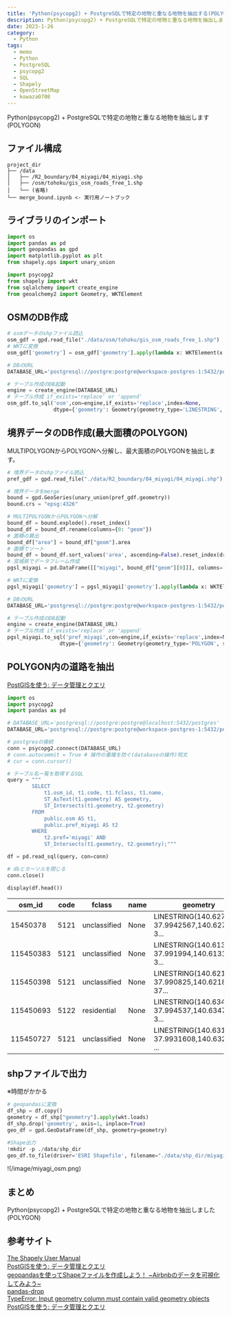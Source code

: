 ```yaml
---
title: 'Python(psycopg2) + PostgreSQLで特定の地物と重なる地物を抽出する(POLYGON)'
description: Python(psycopg2) + PostgreSQLで特定の地物と重なる地物を抽出します(POLYGON)
date: 2023-1-26
category: 
  - Python
tags:
  - memo
  - Python
  - PostgreSQL
  - psycopg2
  - SQL
  - Shapely
  - OpenStreetMap
  - kowaza0708
---
```

Python(psycopg2) + PostgreSQLで特定の地物と重なる地物を抽出します(POLYGON)


<!-- https://www.hamlet-engineer.com -->
<!-- !(/image/ChordDiagram.png) -->

<!-- more -->

<ClientOnly>
  <CallInArticleAdsense />
</ClientOnly>



## ファイル構成
```
project_dir
├── /data
│   ├── /R2_boundary/04_miyagi/04_miyagi.shp
│   ├── /osm/tohoku/gis_osm_roads_free_1.shp
│   └── (省略)
└── merge_bound.ipynb <- 実行用ノートブック
```

## ライブラリのインポート

```python
import os
import pandas as pd
import geopandas as gpd
import matplotlib.pyplot as plt
from shapely.ops import unary_union

import psycopg2
from shapely import wkt
from sqlalchemy import create_engine
from geoalchemy2 import Geometry, WKTElement
```


## OSMのDB作成

```python
# osmデータのshpファイル読込
osm_gdf = gpd.read_file("./data/osm/tohoku/gis_osm_roads_free_1.shp")
# WKTに変換
osm_gdf['geometry'] = osm_gdf['geometry'].apply(lambda x: WKTElement(x.wkt, srid=4326))

# DBのURL
DATABASE_URL='postgresql://postgre:postgre@workspace-postgres-1:5432/postgres'

# テーブル作成のDB起動
engine = create_engine(DATABASE_URL)
# テーブル作成 if_exists='replace' or 'append'
osm_gdf.to_sql('osm',con=engine,if_exists='replace',index=None,
               dtype={'geometry': Geometry(geometry_type='LINESTRING', srid= 4326)})
```

## 境界データのDB作成(最大面積のPOLYGON)
MULTIPOLYGONからPOLYGONへ分解し、最大面積のPOLYGONを抽出します。

```python
# 境界データのshpファイル読込
pref_gdf = gpd.read_file("./data/R2_boundary/04_miyagi/04_miyagi.shp")

# 境界データをmerge
bound = gpd.GeoSeries(unary_union(pref_gdf.geometry))
bound.crs = "epsg:4326"

# MULTIPOLYGONからPOLYGONへ分解
bound_df = bound.explode().reset_index()
bound_df = bound_df.rename(columns={0: "geom"})
# 面積の算出
bound_df["area"] = bound_df["geom"].area
# 面積でソート
bound_df = bound_df.sort_values('area', ascending=False).reset_index(drop=True)
# 宮城県でデータフレーム作成
pgsl_miyagi = pd.DataFrame([["miyagi", bound_df["geom"][0]]], columns=["pref", "geometry"])

# WKTに変換
pgsl_miyagi['geometry'] = pgsl_miyagi['geometry'].apply(lambda x: WKTElement(x.wkt, srid=4326))

# DBのURL
DATABASE_URL='postgresql://postgre:postgre@workspace-postgres-1:5432/postgres'

# テーブル作成のDB起動
engine = create_engine(DATABASE_URL)
# テーブル作成 if_exists='replace' or 'append'
pgsl_miyagi.to_sql('pref_miyagi',con=engine,if_exists='replace',index=None,
                 dtype={'geometry': Geometry(geometry_type='POLYGON', srid= 4326)})

```

## POLYGON内の道路を抽出
[PostGISを使う: データ管理とクエリ](http://postgres.cn/docs/postgis-2.3/using_postgis_dbmanagement.html#idp33886320)

```python
import os
import psycopg2
import pandas as pd

# DATABASE_URL='postgresql://postgre:postgre@localhost:5432/postgres'
DATABASE_URL='postgresql://postgre:postgre@workspace-postgres-1:5432/postgres'

# postgresの接続
conn = psycopg2.connect(DATABASE_URL)
# conn.autocommit = True # 操作の重複を防ぐ(databaseの操作)呪文
# cur = conn.cursor()

# テーブル名一覧を取得するSQL
query = """
        SELECT 
            t1.osm_id, t1.code, t1.fclass, t1.name, 
            ST_AsText(t1.geometry) AS geometry,
            ST_Intersects(t1.geometry, t2.geometry)
        FROM 
            public.osm AS t1,
            public.pref_miyagi AS t2
        WHERE 
            t2.pref='miyagi' AND 
            ST_Intersects(t1.geometry, t2.geometry);"""

df = pd.read_sql(query, con=conn)

# dbとカーソルを閉じる
conn.close()

display(df.head())
```

| osm_id | code | fclass | name | geometry | st_intersects |
| - | - | - | - | - | - |
| 15450378 | 5121 | unclassified | None | LINESTRING(140.6271628 37.9942567,140.627269 3... | True |
| 115450383 | 5121 | unclassified | None | LINESTRING(140.6130333 37.991994,140.6131692 3... | True |
| 115450398 | 5121 | unclassified | None | LINESTRING(140.621601 37.990825,140.6218304 37... | True |
| 115450693 | 5122 | residential | None | LINESTRING(140.6343659 37.994537,140.6347219 3... | True |
| 115450727 | 5121 | unclassified | None | LINESTRING(140.6315763 37.9931608,140.6327262 ... | True |

## shpファイルで出力
※時間がかかる

```python
# geopandasに変換
df_shp = df.copy()
geometry = df_shp["geometry"].apply(wkt.loads)
df_shp.drop('geometry', axis=1, inplace=True)
geo_df = gpd.GeoDataFrame(df_shp, geometry=geometry)

#Shape出力
!mkdir -p ./data/shp_dir
geo_df.to_file(driver='ESRI Shapefile', filename="./data/shp_dir/miyagi_osm.shp")
```

!(/image/miyagi_osm.png)


## まとめ
Python(psycopg2) + PostgreSQLで特定の地物と重なる地物を抽出しました(POLYGON)

## 参考サイト
[The Shapely User Manual](https://shapely.readthedocs.io/en/stable/manual.html)<br>
[PostGISを使う: データ管理とクエリ](http://postgres.cn/docs/postgis-2.3/using_postgis_dbmanagement.html#idp33886320)<br>
[geopandasを使ってShapeファイルを作成しよう！ ~Airbnbのデータを可視化してみよう~](https://www.gis-py.com/entry/geopandas_shape)<br>
[pandas-drop](https://note.nkmk.me/python-pandas-drop/)<br>
[TypeError: Input geometry column must contain valid geometry objects](https://gis.stackexchange.com/questions/327197/typeerror-input-geometry-column-must-contain-valid-geometry-objects)<br>
[PostGISを使う: データ管理とクエリ](http://postgres.cn/docs/postgis-2.3/using_postgis_dbmanagement.html#idp33886320)



<ClientOnly>
  <CallInArticleAdsense />
</ClientOnly>




